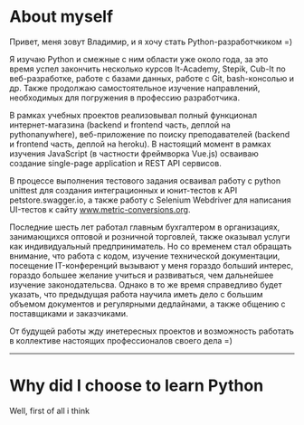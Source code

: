 # About myself
Привет, меня зовут Владимир, и я хочу стать Python-разработчкиком =)

Я изучаю Python и смежные с ним области уже около года, за это время успел закончить несколько курсов It-Academy, Stepik, Cub-It по веб-разработке, работе с базами данных, работе с Git, bash-консолью и др. Также продолжаю самостоятельное изучение направлений, необходимых для погружения в профессию разработчика.

В рамках учебных проектов реализовывал полный функционал интернет-магазина (backend и frontend часть, деплой на pythonanywhere), веб-приложение по поиску преподавателей (backend и frontend часть, деплой на heroku). В настоящий момент в рамках изучения JavaScript (в частности фреймворка Vue.js) осваиваю создание single-page application и REST API сервисов.

В процессе выполнения тестового задания осваивал работу с python unittest для создания интеграционных и юнит-тестов к API petstore.swagger.io, a также работу с Selenium Webdriver для написания UI-тестов к сайту www.metric-conversions.org.

Последние шесть лет работал главным бухгалтером в организациях, занимающихся оптовой и розничной торговлей, также оказывал услуги как индивидуальный предприниматель. Но со временем стал обращать внимание, что работа с кодом, изучение технической документации, посещение IT-конференций вызывают у меня гораздо больший интерес, гораздо большее желание учиться и развиваться, чем дальнейшее изучение законодательсва. Однако в то же время справедливо будет указать, что предыдущая работа научила иметь дело с большим объемом документов и регулярными дедлайнами, а также общению с поставщиками и заказчиками.

От будущей работы жду инетересных проектов и возможность работать в коллективе настоящих профессионалов своего дела =)
________________________

# Why did I choose to learn Python

Well, first of all i think 
